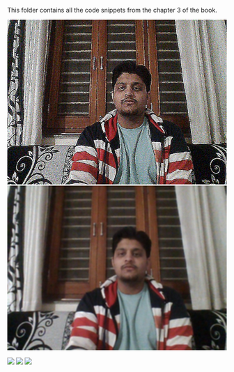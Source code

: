 
This folder contains all the code snippets from the chapter 3 of the book. 

![alt-text-1](sharpFilter.jpg "sharp filter") ![alt-text-2](blurFilter.jpg "blur filter")




<p float="left">
  <img src="/edgeFilter.jpg" width="100" />
  <img src="/embossFilter.jpg" width="100" /> 
  <img src="/originalImage.jpg" width="100" />
</p>

